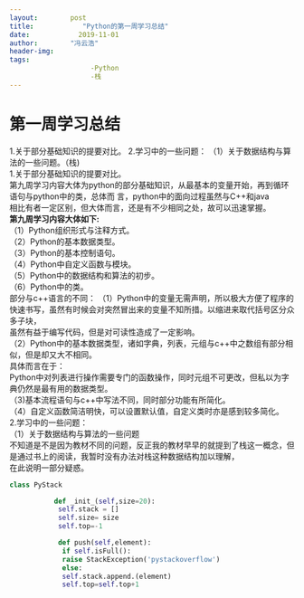 ```yaml
---
layout:        post
title:            "Python的第一周学习总结"
date:            2019-11-01
author:        "冯云浩"
header-img:
tags:
                    -Python
                    -栈
---
```




# 第一周学习总结



1.关于部分基础知识的提要对比。
2.学习中的一些问题：
（1）关于数据结构与算法的一些问题。（栈)  
1.关于部分基础知识的提要对比。   
  第九周学习内容大体为python的部分基础知识，从最基本的变量开始，再到循环语句与python中的类，总体而  言，python中的面向过程虽然与C++和java  
相比有者一定区别，但大体而言，还是有不少相同之处，故可以迅速掌握。  
**第九周学习内容大体如下:**  
（1）Python组织形式与注释方式。  
（2）Python的基本数据类型。  
（3）Python的基本控制语句。  
（4）Python中自定义函数与模块。   
（5）Python中的数据结构和算法的初步。  
（6）Python中的类。  
部分与c++语言的不同：
（1）Python中的变量无需声明，所以极大方便了程序的快速书写，虽然有时候会对突然冒出来的变量不知所措。以缩进来取代括号区分众多子块，  
虽然有益于编写代码，但是对可读性造成了一定影响。  
（2）Python中的基本数据类型，诸如字典，列表，元组与c++中之数组有部分相似，但是却又大不相同。  
具体而言在于：  
Python中对列表进行操作需要专门的函数操作，同时元组不可更改，但私以为字典仍然是最有用的数据类型。  
（3)基本流程语句与c++中写法不同，同时部分功能有所简化。  
（4）自定义函数简洁明快，可以设置默认值，自定义类时亦是感到较多简化。  
2.学习中的一些问题：  
（1）关于数据结构与算法的一些问题  
不知道是不是因为教材不同的问题，反正我的教材早早的就提到了栈这一概念，但是通过书上的阅读，我暂时没有办法对栈这种数据结构加以理解，  
在此说明一部分疑惑。    

```python
class PyStack

​           def _init_(self,size=20):
​            self.stack = []
​            self.size= size
​            self.top=-1                     

​            def push(self,element):
​             if self.isFull():
​             raise StackException('pystackoverflow')
​             else:
​             self.stack.append.(element)                 
​             self.top=self.top+1
```



